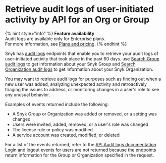 # Retrieve audit logs of user-initiated activity by API for an Org or Group

{% hint style="info" %}
**Feature availability**\
Audit logs are available only for Enterprise plans.\
For more information, see [Plans and pricing](https://snyk.io/plans).
{% endhint %}

Snyk has [audit logs](../../snyk-api/reference/audit-logs.md) endpoints that enable you to retrieve your audit logs of user-initiated activity that took place in the past 90 days. use [Search Group audit logs](../../snyk-api/reference/audit-logs.md#groups-group\_id-audit\_logs-search) to get information about your Snyk Group and [Search Organization audit logs](../../snyk-api/reference/audit-logs.md#orgs-org\_id-audit\_logs-search) to get information about your Snyk Organization.

You may want to retrieve audit logs for purposes such as finding out when a new user was added, analyzing unexpected activity and retroactively triaging the issues to address, or monitoring changes in a user's role to see any unusual behavior.

Examples of events returned include the following:

* A Snyk Group or Organization was added or removed, or a setting was changed
* Users were invited, added, removed, or a user's role was changed
* The license rule or policy was modified
* A service account was created, modified, or deleted

For a list of the events returned, refer to the [API Audit logs documentation](../../snyk-api/reference/audit-logs.md). Login and logout events for users are not returned because the endpoints return information for the Group or Organization specified in the request.
